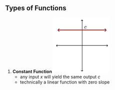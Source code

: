 
## Types of Functions
1. **Constant Function**
	![](_attachments/Pasted%20image%2020240425152557.png)
	- any input $x$ will yield the same output $c$
	- technically a linear function with zero slope